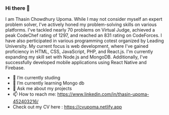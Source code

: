### Hi there 👋

I am Thasin Chowdhury Upoma. While I may not consider myself an expert problem solver, I've actively honed my problem-solving skills on various platforms. I've tackled nearly 70 problems on Virtual Judge, achieved a peak CodeChef rating of 1297, and reached an 831 rating on CodeForces. I have also perticipated in various programming cotest organized by Leading University. 
My current focus is web development, where I've gained proficiency in HTML, CSS, JavaScript, PHP, and React.js. I'm currently expanding my skill set with Node.js and MongoDB. Additionally, I've successfully developed mobile applications using React Native and Firebase.

- 🔭 I’m currently studing
- 🌱 I’m currently learning Mongo db
- 💬 Ask me about my projects
- 📫 How to reach me: https://www.linkedin.com/in/thasin-upoma-452403216/
- Check out my CV here : https://cvupoma.netlify.app


